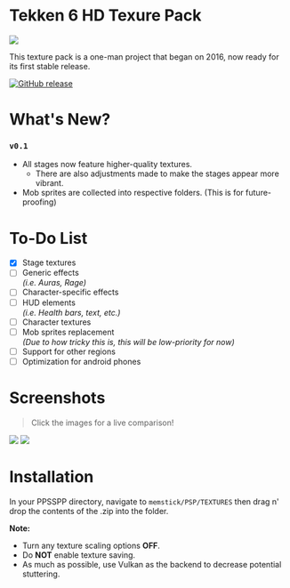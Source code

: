 # Tekken 6 HD Texure Pack
![](https://i.imgur.com/d86tdD5.png)

This texture pack is a one-man project that began on 2016, now ready for its first stable release.

[![GitHub release](https://img.shields.io/badge/release-v0.1-green.svg)](https://github.com/kharij/Tekken-6-HD-Texture-Pack/releases/latest)

# What's New?
### `v0.1`
- All stages now feature higher-quality textures.  
  - There are also adjustments made to make the stages appear more vibrant.
- Mob sprites are collected into respective folders. (This is for future-proofing)

# To-Do List
- [x] Stage textures
- [ ] Generic effects  
    *(i.e. Auras, Rage)*
- [ ] Character-specific effects
- [ ] HUD elements  
    *(i.e. Health bars, text, etc.)*
- [ ] Character textures
- [ ] Mob sprites replacement  
    *(Due to how tricky this is, this will be low-priority for now)*
- [ ] Support for other regions
- [ ] Optimization for android phones

Screenshots
======  
> Click the images for a live comparison!  

[![](https://i.imgur.com/45Tz4OF.jpg)](https://imgsli.com/NDcwNg "Mystical Forest")
[![](https://i.imgur.com/x0xe6h5.jpg)](https://imgsli.com/NDcwNw "Rustic Asia")

# Installation
In your PPSSPP directory, navigate to `memstick/PSP/TEXTURES` then drag n' drop the contents of the .zip into the folder.

**Note:**  
- Turn any texture scaling options **OFF**.
- Do **NOT** enable texture saving.
- As much as possible, use Vulkan as the backend to decrease potential stuttering.
